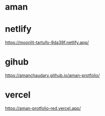 # aman
# netlify 
https://moonlit-tartufo-9da39f.netlify.app/
# gihub
https://amanchaudary.github.io/aman-protfolio/
# vercel
https://aman-protfolio-red.vercel.app/
